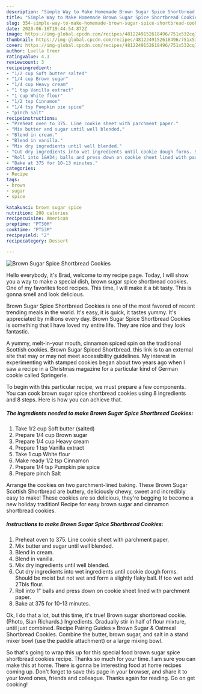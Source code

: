 ```yaml
---
description: "Simple Way to Make Homemade Brown Sugar Spice Shortbread Cookies"
title: "Simple Way to Make Homemade Brown Sugar Spice Shortbread Cookies"
slug: 354-simple-way-to-make-homemade-brown-sugar-spice-shortbread-cookies
date: 2020-06-16T19:44:54.872Z
image: https://img-global.cpcdn.com/recipes/4812249152618496/751x532cq70/brown-sugar-spice-shortbread-cookies-recipe-main-photo.jpg
thumbnail: https://img-global.cpcdn.com/recipes/4812249152618496/751x532cq70/brown-sugar-spice-shortbread-cookies-recipe-main-photo.jpg
cover: https://img-global.cpcdn.com/recipes/4812249152618496/751x532cq70/brown-sugar-spice-shortbread-cookies-recipe-main-photo.jpg
author: Luella Greer
ratingvalue: 4.3
reviewcount: 3
recipeingredient:
- "1/2 cup Soft butter salted"
- "1/4 cup Brown sugar"
- "1/4 cup Heavy cream"
- "1 tsp Vanilla extract"
- "1 cup White flour"
- "1/2 tsp Cinnamon"
- "1/4 tsp Pumpkin pie spice"
- "pinch Salt"
recipeinstructions:
- "Preheat oven to 375. Line cookie sheet with parchment paper."
- "Mix butter and sugar until well blended."
- "Blend in cream."
- "Blend in vanilla."
- "Mix dry ingredients until well blended."
- "Cut dry ingredients into wet ingredients until cookie dough forms. Should be moist but not wet and form a slightly flaky ball. If too wet add 2Tbls flour."
- "Roll into 1&#34; balls and press down on cookie sheet lined with parchment paper."
- "Bake at 375 for 10-13 minutes."
categories:
- Recipe
tags:
- brown
- sugar
- spice

katakunci: brown sugar spice 
nutrition: 208 calories
recipecuisine: American
preptime: "PT30M"
cooktime: "PT53M"
recipeyield: "2"
recipecategory: Dessert

---
```



![Brown Sugar Spice Shortbread Cookies](https://img-global.cpcdn.com/recipes/4812249152618496/751x532cq70/brown-sugar-spice-shortbread-cookies-recipe-main-photo.jpg)

Hello everybody, it's Brad, welcome to my recipe page. Today, I will show you a way to make a special dish, brown sugar spice shortbread cookies. One of my favorites food recipes. This time, I will make it a bit tasty. This is gonna smell and look delicious.

Brown Sugar Spice Shortbread Cookies is one of the most favored of recent trending meals in the world. It's easy, it is quick, it tastes yummy. It's appreciated by millions every day. Brown Sugar Spice Shortbread Cookies is something that I have loved my entire life. They are nice and they look fantastic.

A yummy, melt-in-your mouth, cinnamon spiced spin on the traditional Scottish cookies. Brown Sugar Spiced Shortbread. this link is to an external site that may or may not meet accessibility guidelines. My interest in experimenting with stamped cookies began about two years ago when I saw a recipe in a Christmas magazine for a particular kind of German cookie called Springerle.


To begin with this particular recipe, we must prepare a few components. You can cook brown sugar spice shortbread cookies using 8 ingredients and 8 steps. Here is how you can achieve that.

<!--inarticleads1-->

##### The ingredients needed to make Brown Sugar Spice Shortbread Cookies:

1. Take 1/2 cup Soft butter (salted)
1. Prepare 1/4 cup Brown sugar
1. Prepare 1/4 cup Heavy cream
1. Prepare 1 tsp Vanilla extract
1. Take 1 cup White flour
1. Make ready 1/2 tsp Cinnamon
1. Prepare 1/4 tsp Pumpkin pie spice
1. Prepare pinch Salt


Arrange the cookies on two parchment-lined baking. These Brown Sugar Scottish Shortbread are buttery, deliciously chewy, sweet and incredibly easy to make! These cookies are so delicious, they&#39;re begging to become a new holiday tradition! Recipe for easy brown sugar and cinnamon shortbread cookies. 

<!--inarticleads2-->

##### Instructions to make Brown Sugar Spice Shortbread Cookies:

1. Preheat oven to 375. Line cookie sheet with parchment paper.
1. Mix butter and sugar until well blended.
1. Blend in cream.
1. Blend in vanilla.
1. Mix dry ingredients until well blended.
1. Cut dry ingredients into wet ingredients until cookie dough forms. Should be moist but not wet and form a slightly flaky ball. If too wet add 2Tbls flour.
1. Roll into 1&#34; balls and press down on cookie sheet lined with parchment paper.
1. Bake at 375 for 10-13 minutes.


Ok, I do that a lot, but this time, it&#39;s true! Brown sugar shortbread cookie. (Photo, Sian Richards.) Ingredients. Gradually stir in half of flour mixture, until just combined. Recipe Pairing Guides » Brown Sugar &amp; Oatmeal Shortbread Cookies. Combine the butter, brown sugar, and salt in a stand mixer bowl (use the paddle attachment) or a large mixing bowl. 

So that's going to wrap this up for this special food brown sugar spice shortbread cookies recipe. Thanks so much for your time. I am sure you can make this at home. There is gonna be interesting food at home recipes coming up. Don't forget to save this page in your browser, and share it to your loved ones, friends and colleague. Thanks again for reading. Go on get cooking!
